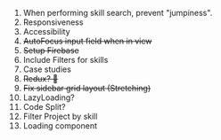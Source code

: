 1. When performing skill search, prevent "jumpiness".
2. Responsiveness
3. Accessibility
4. ~~AutoFocus input field when in view~~
5. ~~Setup Firebase~~
6. Include Filters for skills
7. Case studies
8. ~~Redux? 🤔~~
9. ~~Fix sidebar grid layout (Stretching)~~
10. LazyLoading?
11. Code Split?
12. Filter Project by skill
13. Loading component